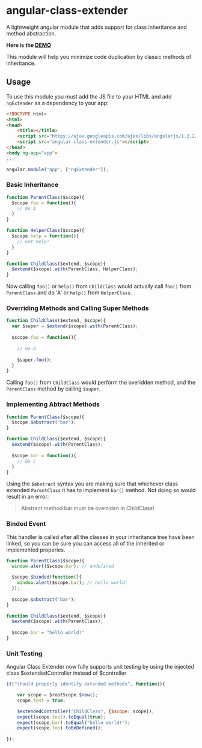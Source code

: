 angular-class-extender
======================

A lightweight angular module that adds support for class inheritance and method abstraction.

**Here is the <a href="http://roypeled.github.io/angular-class-extender/" target="_blank">DEMO</a>**

This module will help you minimize code duplication by classic methods of inheritance.

## Usage
To use this module you must add the JS file to your HTML and add `ngExtender` as a dependency to your app:
```html
<!DOCTYPE html>
<html>
<head>
    <title></title>
    <script src="https://ajax.googleapis.com/ajax/libs/angularjs/1.2.2/angular.min.js"></script>
    <script src="angular-class-extender.js"></script>
</head>
<body ng-app="app">
...

```
```js
angular.module("app", ["ngExtender"]);
```

### Basic Inheritance
```js
function ParentClass($scope){
  $scope.foo = function(){
    // Do A
  }
}

function HelperClass($scope){
  $scope.help = function(){
    // Get help!
  }
}

function ChildClass($extend, $scope){
  $extend($scope).with(ParentClass, HelperClass);
}
```
Now calling `foo()` or `help()` from `ChildClass` would actually call `foo()` from `ParentClass` and do 'A' or `help()` from `HelperClass`. 

### Overriding Methods and Calling Super Methods
```js
function ChildClass($extend, $scope){
  var $super = $extend($scope).with(ParentClass);
  
  $scope.foo = function(){
    
    // Do B
    
    $super.foo();
  }
}
```
Calling `foo()` from `ChildClass` would perform the overidden method, and the `ParentClass` method by calling `$super`.

### Implementing Abtract Methods
```js
function ParentClass($scope){
  $scope.$abstract("bar");
}

function ChildClass($extend, $scope){
  $extend($scope).with(ParentClass);
  
  $scope.bar = function(){
    // Do C
  }
}
```
Using the `$abstract` syntax you are making sure that whichever class extended `ParentClass` it has to implement `bar()` method.
Not doing so would result in an error:
> Abstract method bar must be overriden in ChildClass!

### Binded Event
This handler is called after all the classes in your inheritance tree have been linked, so you can be sure you can access all of the inherited or implemented properies.
```js
function ParentClass($scope){
  window.alert($scope.bar); // undefined

  $scope.$binded(function(){
    window.alert($scope.bar); // hello world!
  });
  
  $scope.$abstract("bar");
}

function ChildClass($extend, $scope){
  $extend($scope).with(ParentClass);
  
  $scope.bar = "hello world!"
}
```

### Unit Testing
Angular Class Extender now fully supports unit testing by using the injected class $extendedController instead of $controller

```js
it("should properly identify extended methods", function(){

    var scope = $rootScope.$new();
    scope.test = true;

    $extendedController("ChildClass", {$scope: scope});
    expect(scope.test).toEqual(true);
    expect(scope.bar).toEqual("hello world!");
    expect(scope.foo).toBeDefined();
    
});
```
